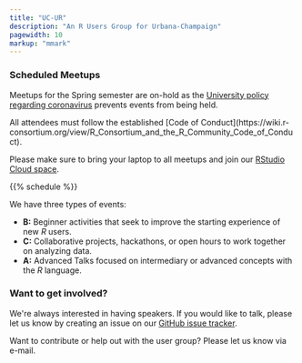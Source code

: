 ```yaml
---
title: "UC-UR"
description: "An R Users Group for Urbana-Champaign"
pagewidth: 10
markup: "mmark"
---
```


### Scheduled Meetups

Meetups for the Spring semester are on-hold as the [University policy regarding
coronavirus](https://covid19.illinois.edu/frequently-asked-questions/) prevents events from being held. 

<!-- at **5:00 PM** in **Room 2310** of **[Everitt Lab, 1406 W Green St, Urbana, IL 61801](https://www.google.com/maps/dir//Everitt+Laboratory+1406+West+Green+Street/@40.1109256,-88.2293148,793m/data=!3m1!1e3!4m9!4m8!1m0!1m5!1m1!1s0x880cd73f8ec8a0e7:0x5db444e6797c38ad!2m2!1d-88.2282581!2d40.1108975!3e2)**. --> All attendees must follow the established [Code of Conduct](https://wiki.r-consortium.org/view/R_Consortium_and_the_R_Community_Code_of_Conduct).

Please make sure to bring your laptop to all meetups and join our 
[RStudio Cloud space](https://rstudio.cloud/spaces/40189/join?access_code=p0zXu2obd7Ktu7wAviavJR1FmlMJn6djllSOEqnp).

{{% schedule %}}

We have three types of events:

- **B:** Beginner activities that seek to improve the starting experience of
  new _R_ users.
- **C:** Collaborative projects, hackathons, or open hours to work together on analyzing data.
- **A:** Advanced Talks focused on intermediary or advanced concepts with the
  _R_ language.

### Want to get involved?

We're always interested in having speakers. If you would like to talk,
please let us know by creating an issue on our [GitHub issue tracker](https://github.com/UrbanaChampaignUseR/UrbanaChampaignUseR.github.io/issues/new).

Want to contribute or help out with the user group? Please let us know
via e-mail. 
